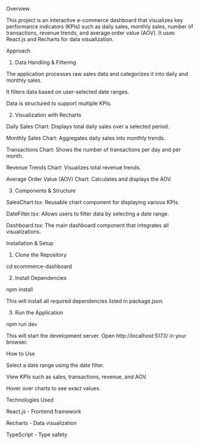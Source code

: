 Overview

This project is an interactive e-commerce dashboard that visualizes key performance indicators (KPIs) such as daily sales, monthly sales, number of transactions, revenue trends, and average order value (AOV). It uses React.js and Recharts for data visualization.

Approach

1. Data Handling & Filtering

The application processes raw sales data and categorizes it into daily and monthly sales.

It filters data based on user-selected date ranges.

Data is structured to support multiple KPIs.

2. Visualization with Recharts

Daily Sales Chart: Displays total daily sales over a selected period.

Monthly Sales Chart: Aggregates daily sales into monthly trends.

Transactions Chart: Shows the number of transactions per day and per month.

Revenue Trends Chart: Visualizes total revenue trends.

Average Order Value (AOV) Chart: Calculates and displays the AOV.

3. Components & Structure

SalesChart.tsx: Reusable chart component for displaying various KPIs.

DateFilter.tsx: Allows users to filter data by selecting a date range.

Dashboard.tsx: The main dashboard component that integrates all visualizations.

Installation & Setup

1. Clone the Repository

cd ecommerce-dashboard

2. Install Dependencies

npm install

This will install all required dependencies listed in package.json.

3. Run the Application

npm run dev

This will start the development server. Open http://localhost:5173/ in your browser.

How to Use

Select a date range using the date filter.

View KPIs such as sales, transactions, revenue, and AOV.

Hover over charts to see exact values.

Technologies Used

React.js - Frontend framework

Recharts - Data visualization

TypeScript - Type safety


